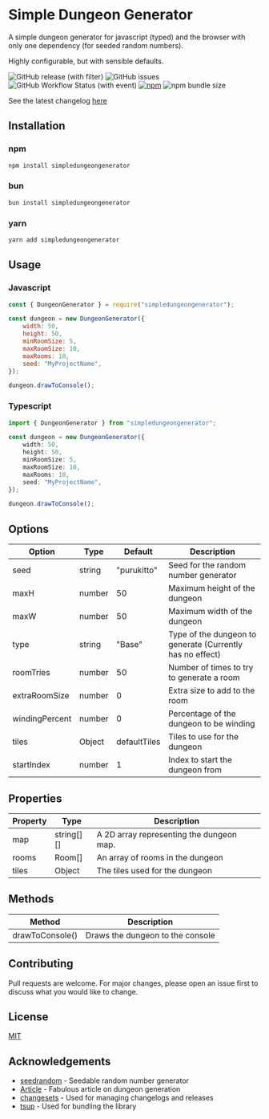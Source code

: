# Simple Dungeon Generator

A simple dungeon generator for javascript (typed) and the browser with only one dependency (for seeded random numbers).

Highly configurable, but with sensible defaults.

![GitHub release (with filter)](https://img.shields.io/github/v/release/Purukitto/simpleDungeonGenerator) ![GitHub issues](https://img.shields.io/github/issues/purukitto/simpleDungeonGenerator) ![GitHub Workflow Status (with event)](https://img.shields.io/github/actions/workflow/status/purukitto/simpleDungeonGenerator/main.yml) [![npm](https://img.shields.io/npm/v/simpledungeongenerator)](https://www.npmjs.com/package/simpledungeongenerator) ![npm bundle size](https://img.shields.io/bundlephobia/min/simpledungeongenerator)

See the latest changelog [here](./CHANGELOG.md)

## Installation

### npm

```bash
npm install simpledungeongenerator
```

### bun

```bash
bun install simpledungeongenerator
```

### yarn

```bash
yarn add simpledungeongenerator
```

## Usage

### Javascript

```javascript
const { DungeonGenerator } = require("simpledungeongenerator");

const dungeon = new DungeonGenerator({
	width: 50,
	height: 50,
	minRoomSize: 5,
	maxRoomSize: 10,
	maxRooms: 10,
	seed: "MyProjectName",
});

dungeon.drawToConsole();
```

### Typescript

```typescript
import { DungeonGenerator } from "simpledungeongenerator";

const dungeon = new DungeonGenerator({
	width: 50,
	height: 50,
	minRoomSize: 5,
	maxRoomSize: 10,
	maxRooms: 10,
	seed: "MyProjectName",
});

dungeon.drawToConsole();
```

## Options

| Option         | Type   | Default      | Description                                               |
| -------------- | ------ | ------------ | --------------------------------------------------------- |
| seed           | string | "purukitto"  | Seed for the random number generator                      |
| maxH           | number | 50           | Maximum height of the dungeon                             |
| maxW           | number | 50           | Maximum width of the dungeon                              |
| type           | string | "Base"       | Type of the dungeon to generate (Currently has no effect) |
| roomTries      | number | 50           | Number of times to try to generate a room                 |
| extraRoomSize  | number | 0            | Extra size to add to the room                             |
| windingPercent | number | 0            | Percentage of the dungeon to be winding                   |
| tiles          | Object | defaultTiles | Tiles to use for the dungeon                              |
| startIndex     | number | 1            | Index to start the dungeon from                           |

## Properties

| Property | Type       | Description                              |
| -------- | ---------- | ---------------------------------------- |
| map      | string[][] | A 2D array representing the dungeon map. |
| rooms    | Room[]     | An array of rooms in the dungeon         |
| tiles    | Object     | The tiles used for the dungeon           |

## Methods

| Method          | Description                      |
| --------------- | -------------------------------- |
| drawToConsole() | Draws the dungeon to the console |

## Contributing

Pull requests are welcome. For major changes, please open an issue first to discuss what you would like to change.

## License

[MIT](./LICENSE.md)

## Acknowledgements

-   [seedrandom](https://github.com/davidbau/seedrandom) - Seedable random number generator
-   [Article](https://journal.stuffwithstuff.com/2014/12/21/rooms-and-mazes/) - Fabulous article on dungeon generation
-   [changesets](https://github.com/changesets/changesets/tree/main) - Used for managing changelogs and releases
-   [tsup](https://github.com/egoist/tsup) - Used for bundling the library
